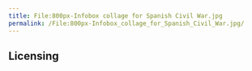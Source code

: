 ```yaml
---
title: File:800px-Infobox collage for Spanish Civil War.jpg
permalink: /File:800px-Infobox_collage_for_Spanish_Civil_War.jpg/
---
```


## Licensing